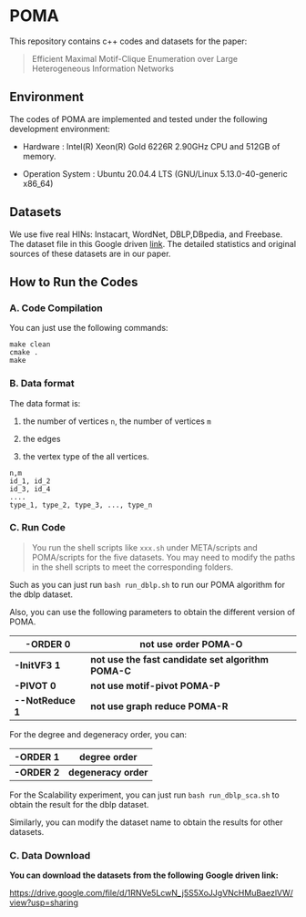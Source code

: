 # POMA

This repository contains c++ codes and datasets for the paper:

> Efficient Maximal Motif-Clique Enumeration over Large Heterogeneous Information Networks

## Environment

The codes of POMA are implemented and tested under the following development environment:

- Hardware : Intel(R) Xeon(R) Gold 6226R 2.90GHz CPU and 512GB of memory.

- Operation System : Ubuntu 20.04.4 LTS (GNU/Linux 5.13.0-40-generic x86_64)

  

## Datasets

We use five real HINs: Instacart, WordNet, DBLP,DBpedia, and Freebase. The dataset file in this Google driven [link](https://drive.google.com/file/d/1RNVe5LcwN_j5S5XoJJgVNcHMuBaezlVW/view?usp=sharing). The detailed statistics and original sources of these datasets are in our paper.

## How to Run the Codes

### A. Code Compilation

You can just use the following commands:

```shell
make clean
cmake .
make
```

### B. Data format

The data format is:

1. the number of vertices `n`, the number of vertices `m`

2. the edges
3. the vertex type of the all vertices. 

```
n,m
id_1, id_2
id_3, id_4
....
type_1, type_2, type_3, ..., type_n
```



### C. Run Code

> You run the shell scripts like `xxx.sh` under META/scripts and POMA/scripts for the five datasets.
> You may need to modify the paths in the shell scripts to meet the corresponding folders.

Such as you can just run `bash run_dblp.sh` to run our POMA algorithm for the dblp dataset.

Also, you can use the following parameters to obtain the different version of POMA.

| **-ORDER 0**      | **not use order POMA-O**                            |
| ----------------- | --------------------------------------------------- |
| **-InitVF3 1**    | **not use the fast candidate set algorithm POMA-C** |
| **-PIVOT 0**      | **not use motif-pivot POMA-P**                      |
| **--NotReduce 1** | **not use graph reduce POMA-R**                     |

For the degree and degeneracy order, you can:

| **-ORDER 1** | **degree order**     |
| ------------ | -------------------- |
| **-ORDER 2** | **degeneracy order** |

For the Scalability experiment, you can just run `bash run_dblp_sca.sh` to obtain the result for the dblp dataset.

Similarly, you can modify the dataset name to obtain the results for other datasets.

### **C. Data Download**

**You can download the datasets from the following Google driven link:**

https://drive.google.com/file/d/1RNVe5LcwN_j5S5XoJJgVNcHMuBaezlVW/view?usp=sharing



